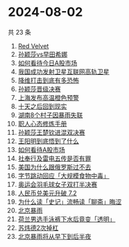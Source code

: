 # 2024-08-02

共 23 条

<!-- BEGIN -->
<!-- 最后更新时间 Fri Aug 02 2024 21:14:09 GMT+0800 (China Standard Time) -->

1. [Red Velvet](https://www.zhihu.com/search?q=Red%20Velvet)
1. [孙颖莎vs早田希娜](https://www.zhihu.com/search?q=%E5%AD%99%E9%A2%96%E8%8E%8Evs%E6%97%A9%E7%94%B0%E5%B8%8C%E5%A8%9C)
1. [如何看待今日A股市场](https://www.zhihu.com/search?q=%E5%A6%82%E4%BD%95%E7%9C%8B%E5%BE%85%E4%BB%8A%E6%97%A5A%E8%82%A1%E5%B8%82%E5%9C%BA)
1. [我国成功发射卫星互联网高轨卫星](https://www.zhihu.com/search?q=%E6%88%91%E5%9B%BD%E6%88%90%E5%8A%9F%E5%8F%91%E5%B0%84%E5%8D%AB%E6%98%9F%E4%BA%92%E8%81%94%E7%BD%91%E9%AB%98%E8%BD%A8%E5%8D%AB%E6%98%9F)
1. [降维打击到底有多恐怖](https://www.zhihu.com/search?q=%E9%99%8D%E7%BB%B4%E6%89%93%E5%87%BB%E5%88%B0%E5%BA%95%E6%9C%89%E5%A4%9A%E6%81%90%E6%80%96)
1. [孙颖莎晋级决赛](https://www.zhihu.com/search?q=%E5%AD%99%E9%A2%96%E8%8E%8E%E6%99%8B%E7%BA%A7%E5%86%B3%E8%B5%9B)
1. [上海发布高温橙色预警](https://www.zhihu.com/search?q=%E4%B8%8A%E6%B5%B7%E5%8F%91%E5%B8%83%E9%AB%98%E6%B8%A9%E6%A9%99%E8%89%B2%E9%A2%84%E8%AD%A6)
1. [十天之后回到现实](https://www.zhihu.com/search?q=%E5%8D%81%E5%A4%A9%E4%B9%8B%E5%90%8E%E5%9B%9E%E5%88%B0%E7%8E%B0%E5%AE%9E)
1. [湖南8个村子因暴雨失联](https://www.zhihu.com/search?q=%E6%B9%96%E5%8D%978%E4%B8%AA%E6%9D%91%E5%AD%90%E5%9B%A0%E6%9A%B4%E9%9B%A8%E5%A4%B1%E8%81%94)
1. [职人心态修炼手册](https://www.zhihu.com/search?q=%E8%81%8C%E4%BA%BA%E5%BF%83%E6%80%81%E4%BF%AE%E7%82%BC%E6%89%8B%E5%86%8C)
1. [孙颖莎王楚钦进混双决赛](https://www.zhihu.com/search?q=%E5%AD%99%E9%A2%96%E8%8E%8E%E7%8E%8B%E6%A5%9A%E9%92%A6%E8%BF%9B%E6%B7%B7%E5%8F%8C%E5%86%B3%E8%B5%9B)
1. [王阳明到底悟到了什么](https://www.zhihu.com/search?q=%E7%8E%8B%E9%98%B3%E6%98%8E%E5%88%B0%E5%BA%95%E6%82%9F%E5%88%B0%E4%BA%86%E4%BB%80%E4%B9%88)
1. [如何看待A股市场](https://www.zhihu.com/search?q=%E5%A6%82%E4%BD%95%E7%9C%8B%E5%BE%85A%E8%82%A1%E5%B8%82%E5%9C%BA)
1. [社奉行及雷电五传是否有罪](https://www.zhihu.com/search?q=%E7%A4%BE%E5%A5%89%E8%A1%8C%E5%8F%8A%E9%9B%B7%E7%94%B5%E4%BA%94%E4%BC%A0%E6%98%AF%E5%90%A6%E6%9C%89%E7%BD%AA)
1. [美国为什么跟俄罗斯过不去](https://www.zhihu.com/search?q=%E7%BE%8E%E5%9B%BD%E4%B8%BA%E4%BB%80%E4%B9%88%E8%B7%9F%E4%BF%84%E7%BD%97%E6%96%AF%E8%BF%87%E4%B8%8D%E5%8E%BB)
1. [字节跳动回应「大规模食物中毒」](https://www.zhihu.com/search?q=%E5%AD%97%E8%8A%82%E8%B7%B3%E5%8A%A8%E5%9B%9E%E5%BA%94%E3%80%8C%E5%A4%A7%E8%A7%84%E6%A8%A1%E9%A3%9F%E7%89%A9%E4%B8%AD%E6%AF%92%E3%80%8D)
1. [奥运会羽毛球女子双打半决赛](https://www.zhihu.com/search?q=%E5%A5%A5%E8%BF%90%E4%BC%9A%E7%BE%BD%E6%AF%9B%E7%90%83%E5%A5%B3%E5%AD%90%E5%8F%8C%E6%89%93%E5%8D%8A%E5%86%B3%E8%B5%9B)
1. [人民币兑美元升破 7.2](https://www.zhihu.com/search?q=%E4%BA%BA%E6%B0%91%E5%B8%81%E5%85%91%E7%BE%8E%E5%85%83%E5%8D%87%E7%A0%B4%207.2)
1. [为什么读「史记」流畅读「聊斋」晦涩](https://www.zhihu.com/search?q=%E4%B8%BA%E4%BB%80%E4%B9%88%E8%AF%BB%E3%80%8C%E5%8F%B2%E8%AE%B0%E3%80%8D%E6%B5%81%E7%95%85%E8%AF%BB%E3%80%8C%E8%81%8A%E6%96%8B%E3%80%8D%E6%99%A6%E6%B6%A9)
1. [北京暴雨](https://www.zhihu.com/search?q=%E5%8C%97%E4%BA%AC%E6%9A%B4%E9%9B%A8)
1. [荷兰男选手泳裤下水后竟变「透明」](https://www.zhihu.com/search?q=%E8%8D%B7%E5%85%B0%E7%94%B7%E9%80%89%E6%89%8B%E6%B3%B3%E8%A3%A4%E4%B8%8B%E6%B0%B4%E5%90%8E%E7%AB%9F%E5%8F%98%E3%80%8C%E9%80%8F%E6%98%8E%E3%80%8D)
1. [苏炜德2次掉杠](https://www.zhihu.com/search?q=%E8%8B%8F%E7%82%9C%E5%BE%B72%E6%AC%A1%E6%8E%89%E6%9D%A0)
1. [北京暴雨将从早下到后半夜](https://www.zhihu.com/search?q=%E5%8C%97%E4%BA%AC%E6%9A%B4%E9%9B%A8%E5%B0%86%E4%BB%8E%E6%97%A9%E4%B8%8B%E5%88%B0%E5%90%8E%E5%8D%8A%E5%A4%9C)

<!-- END -->

